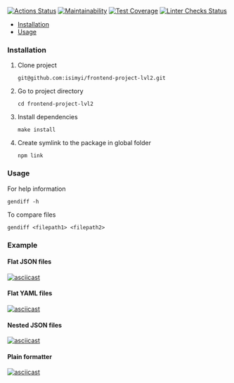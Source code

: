 [![Actions Status](https://github.com/isimyi/frontend-project-lvl2/workflows/hexlet-check/badge.svg)](https://github.com/isimyi/frontend-project-lvl2/actions)
[![Maintainability](https://api.codeclimate.com/v1/badges/bb437bb7da822b73fd05/maintainability)](https://codeclimate.com/github/isimyi/frontend-project-lvl2/maintainability)
[![Test Coverage](https://api.codeclimate.com/v1/badges/bb437bb7da822b73fd05/test_coverage)](https://codeclimate.com/github/isimyi/frontend-project-lvl2/test_coverage)
[![Linter Checks Status](https://github.com/isimyi/frontend-project-lvl2/actions/workflows/nodejs.yml/badge.svg)](https://github.com/isimyi/frontend-project-lvl2/actions/workflows/nodejs.yml)

- [Installation](#inslattalion)
- [Usage](#usage)

### Installation
1. Clone project 
    ```
    git@github.com:isimyi/frontend-project-lvl2.git
    ```
2. Go to project directory
    ```
    cd frontend-project-lvl2
    ```
3. Install dependencies
    ```
    make install
    ```
4. Create symlink to the package in global folder
    ```
    npm link
    ```
   
### Usage
For help information

    gendiff -h

To compare files

    gendiff <filepath1> <filepath2>

### Example
#### Flat JSON files
[![asciicast](https://asciinema.org/a/HbyFAvRA8PHMMJ1XVFPixixN1.svg)](https://asciinema.org/a/HbyFAvRA8PHMMJ1XVFPixixN1)

#### Flat YAML files
[![asciicast](https://asciinema.org/a/EF1fiqtqPd2zuUewfUQDissav.svg)](https://asciinema.org/a/EF1fiqtqPd2zuUewfUQDissav)

#### Nested JSON files
[![asciicast](https://asciinema.org/a/OexmlOPDpePpTXGqGRX2MfAwF.svg)](https://asciinema.org/a/OexmlOPDpePpTXGqGRX2MfAwF)

#### Plain formatter
[![asciicast](https://asciinema.org/a/sQxV7puXHHqvrujwYbQ4LM20n.svg)](https://asciinema.org/a/sQxV7puXHHqvrujwYbQ4LM20n)
